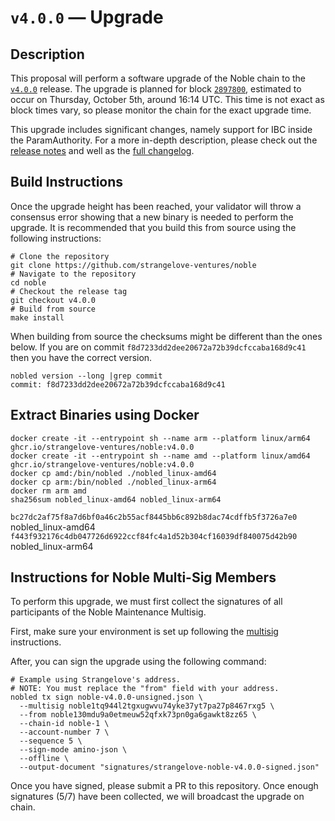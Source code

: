 # `v4.0.0` — Upgrade

## Description

This proposal will perform a software upgrade of the Noble chain to the [`v4.0.0`](https://github.com/strangelove-ventures/noble/releases/tag/v4.0.0) release. The upgrade is planned for block [`2897800`](https://www.mintscan.io/noble/blocks/2897800), estimated to occur on Thursday, October 5th, around 16:14 UTC. This time is not exact as block times vary, so please monitor the chain for the exact upgrade time.

This upgrade includes significant changes, namely support for IBC inside the ParamAuthority. For a more in-depth description, please check out the [release notes](https://github.com/strangelove-ventures/noble/releases/tag/v4.0.0) and well as the [full changelog](https://github.com/strangelove-ventures/noble/compare/v3.1.0...v4.0.0).

## Build Instructions

Once the upgrade height has been reached, your validator will throw a consensus error showing that a new binary is needed to perform the upgrade. It is recommended that you build this from source using the following instructions:

```shell
# Clone the repository
git clone https://github.com/strangelove-ventures/noble
# Navigate to the repository
cd noble
# Checkout the release tag
git checkout v4.0.0
# Build from source
make install
```

When building from source the checksums might be different than the ones below. If you are on commit `f8d7233dd2dee20672a72b39dcfccaba168d9c41` then you have the correct version.

```shell
nobled version --long |grep commit
commit: f8d7233dd2dee20672a72b39dcfccaba168d9c41
```

## Extract Binaries using Docker

```shell
docker create -it --entrypoint sh --name arm --platform linux/arm64 ghcr.io/strangelove-ventures/noble:v4.0.0
docker create -it --entrypoint sh --name amd --platform linux/amd64 ghcr.io/strangelove-ventures/noble:v4.0.0
docker cp amd:/bin/nobled ./nobled_linux-amd64
docker cp arm:/bin/nobled ./nobled_linux-arm64
docker rm arm amd
sha256sum nobled_linux-amd64 nobled_linux-arm64
```

`bc27dc2af75f8a7d6bf0a46c2b55acf8445bb6c892b8dac74cdffb5f3726a7e0`  nobled_linux-amd64
`f443f932176c4db047726d6922ccf84fc4a1d52b304cf16039df840075d42b90`  nobled_linux-arm64

## Instructions for Noble Multi-Sig Members

To perform this upgrade, we must first collect the signatures of all participants of the Noble Maintenance Multisig.

First, make sure your environment is set up following the [multisig](https://github.com/strangelove-ventures/noble-networks/tree/main/mainnet/noble-1/multi-sig) instructions.

After, you can sign the upgrade using the following command:

```shell
# Example using Strangelove's address.
# NOTE: You must replace the "from" field with your address.
nobled tx sign noble-v4.0.0-unsigned.json \
  --multisig noble1tq944l2tgxugwvu74yke37yt7pa27p8467rxg5 \
  --from noble130mdu9a0etmeuw52qfxk73pn0ga6gawkt8zz65 \
  --chain-id noble-1 \
  --account-number 7 \
  --sequence 5 \
  --sign-mode amino-json \
  --offline \
  --output-document "signatures/strangelove-noble-v4.0.0-signed.json"
```

Once you have signed, please submit a PR to this repository. Once enough signatures (5/7) have been collected, we will broadcast the upgrade on chain.
